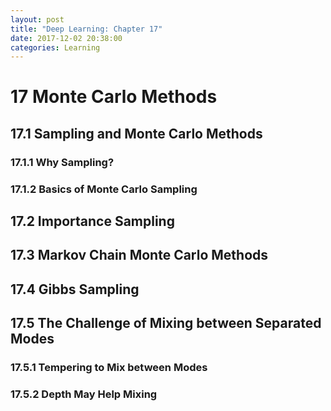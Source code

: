 ```yaml
---
layout: post
title: "Deep Learning: Chapter 17"
date: 2017-12-02 20:38:00
categories: Learning
---
```


# 17 Monte Carlo Methods

## 17.1 Sampling and Monte Carlo Methods

### 17.1.1 Why Sampling?

### 17.1.2 Basics of Monte Carlo Sampling

## 17.2 Importance Sampling

## 17.3 Markov Chain Monte Carlo Methods

## 17.4 Gibbs Sampling

## 17.5 The Challenge of Mixing between Separated Modes

### 17.5.1 Tempering to Mix between Modes

### 17.5.2 Depth May Help Mixing

